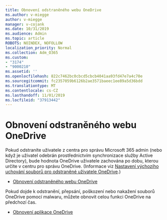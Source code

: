 ```yaml
---
title: Obnovení odstraněného webu OneDrive
ms.author: v-miegge
author: v-miegge
manager: v-cojank
ms.date: 10/31/2019
ms.audience: Admin
ms.topic: article
ROBOTS: NOINDEX, NOFOLLOW
localization_priority: Normal
ms.collection: Adm_O365
ms.custom:
- "3174"
- "9000210"
ms.assetid: ''
ms.openlocfilehash: 822c7462bc0cbcd5cbcb4041aa93fd47e7a4c70e
ms.sourcegitcommit: fc2357059b6126b2ae3571baeec1ee89a5d36bdd
ms.translationtype: MT
ms.contentlocale: cs-CZ
ms.lasthandoff: 11/01/2019
ms.locfileid: "37913442"
---
```

# <a name="restore-a-deleted-onedrive-site"></a>Obnovení odstraněného webu OneDrive

Pokud odstraníte uživatele z centra pro správu Microsoft 365 admin (nebo když je uživatel odebrán prostřednictvím synchronizace služby Active Directory), bude hodnota OneDrive uživatele zachována po dobu, kterou určíte v centru pro správu OneDrive. (Informace viz [Nastavení výchozího uchování souborů pro odstraněné uživatele OneDrive](https://docs.microsoft.com/onedrive/set-retention).)

* [Obnovení odstraněného webu OneDrive](https://docs.microsoft.com/onedrive/restore-deleted-onedrive)

Pokud dojde k odstranění, přepsání, poškození nebo nakažení souborů OneDrive pomocí malwaru, můžete obnovit celou funkci OneDrive na předchozí čas.

* [Obnovení aplikace OneDrive](https://support.office.com/article/Restore-your-OneDrive-fa231298-759d-41cf-bcd0-25ac53eb8a15)